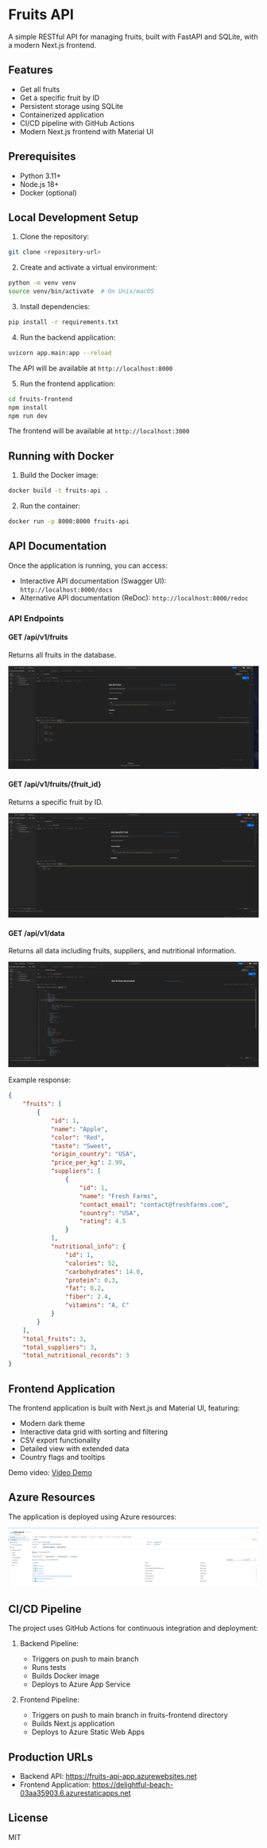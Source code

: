 # Fruits API

A simple RESTful API for managing fruits, built with FastAPI and SQLite, with a modern Next.js frontend.

## Features

- Get all fruits
- Get a specific fruit by ID
- Persistent storage using SQLite
- Containerized application
- CI/CD pipeline with GitHub Actions
- Modern Next.js frontend with Material UI

## Prerequisites

- Python 3.11+
- Node.js 18+
- Docker (optional)

## Local Development Setup

1. Clone the repository:
```bash
git clone <repository-url>
```

2. Create and activate a virtual environment:
```bash
python -m venv venv
source venv/bin/activate  # On Unix/macOS
```

3. Install dependencies:
```bash
pip install -r requirements.txt
```

4. Run the backend application:
```bash
uvicorn app.main:app --reload
```

The API will be available at `http://localhost:8000`

5. Run the frontend application:
```bash
cd fruits-frontend
npm install
npm run dev
```

The frontend will be available at `http://localhost:3000`

## Running with Docker

1. Build the Docker image:
```bash
docker build -t fruits-api .
```

2. Run the container:
```bash
docker run -p 8000:8000 fruits-api
```

## API Documentation

Once the application is running, you can access:
- Interactive API documentation (Swagger UI): `http://localhost:8000/docs`
- Alternative API documentation (ReDoc): `http://localhost:8000/redoc`

### API Endpoints

#### GET /api/v1/fruits
Returns all fruits in the database.

![Get All Fruits](docs/postman-get-all-fruits.png)

#### GET /api/v1/fruits/{fruit_id}
Returns a specific fruit by ID.

![Get Specific Fruit](docs/postman-get-specific-fruit.png)

#### GET /api/v1/data
Returns all data including fruits, suppliers, and nutritional information.

![Get All Data](docs/postman-get-all-data.png)

Example response:
```json
{
    "fruits": [
        {
            "id": 1,
            "name": "Apple",
            "color": "Red",
            "taste": "Sweet",
            "origin_country": "USA",
            "price_per_kg": 2.99,
            "suppliers": [
                {
                    "id": 1,
                    "name": "Fresh Farms",
                    "contact_email": "contact@freshfarms.com",
                    "country": "USA",
                    "rating": 4.5
                }
            ],
            "nutritional_info": {
                "id": 1,
                "calories": 52,
                "carbohydrates": 14.0,
                "protein": 0.3,
                "fat": 0.2,
                "fiber": 2.4,
                "vitamins": "A, C"
            }
        }
    ],
    "total_fruits": 3,
    "total_suppliers": 3,
    "total_nutritional_records": 3
}
```

## Frontend Application

The frontend application is built with Next.js and Material UI, featuring:
- Modern dark theme
- Interactive data grid with sorting and filtering
- CSV export functionality
- Detailed view with extended data
- Country flags and tooltips

Demo video: [Video Demo](docs/video-demo.mov)

## Azure Resources

The application is deployed using Azure resources:

![Azure Resources](docs/azure-resources.png)

## CI/CD Pipeline

The project uses GitHub Actions for continuous integration and deployment:

1. Backend Pipeline:
   - Triggers on push to main branch
   - Runs tests
   - Builds Docker image
   - Deploys to Azure App Service

2. Frontend Pipeline:
   - Triggers on push to main branch in fruits-frontend directory
   - Builds Next.js application
   - Deploys to Azure Static Web Apps

## Production URLs

- Backend API: https://fruits-api-app.azurewebsites.net
- Frontend Application: https://delightful-beach-03aa35903.6.azurestaticapps.net

## License

MIT 